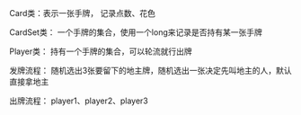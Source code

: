 
Card类：表示一张手牌， 记录点数、花色

CardSet类： 一个手牌的集合，使用一个long来记录是否持有某一张手牌

Player类： 持有一个手牌的集合，可以轮流就行出牌

发牌流程： 随机选出3张要留下的地主牌，随机选出一张决定先叫地主的人，默认直接拿地主

出牌流程： player1、player2、player3

